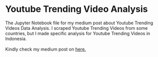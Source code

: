 # Youtube Trending Video Analysis
The Jupyter Notebook file for my medium post about Youtube Trending Videos Data Analysis. I scraped Youtube Trending Videos from some countries, but I made specific analysis for Youtube Trending Videos in Indonesia.
<br></br>
Kindly check my medium post on <a href="https://medium.com/codex/youtube-trending-videos-data-analysis-a340b4a039f9" target="_blank" rel="noopener noreferrer">here.</a> 

